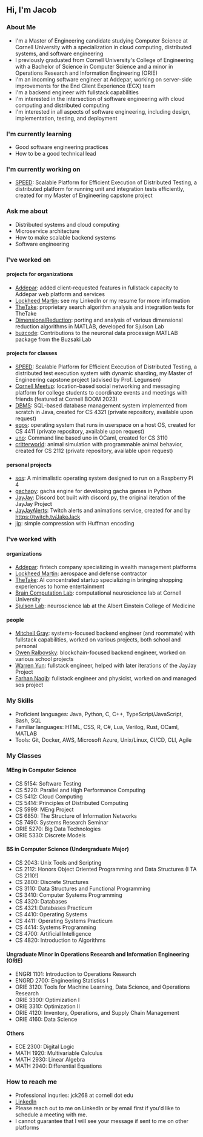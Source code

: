## Hi, I'm Jacob

### About Me
- I'm a Master of Engineering candidate studying Computer Science at Cornell University with a specialization in cloud computing, distributed systems, and software engineering
- I previously graduated from Cornell University's College of Engineering with a Bachelor of Science in Computer Science and a minor in Operations Research and Information Engineering (ORIE)
- I'm an incoming software engineer at Addepar, working on server-side improvements for the End Client Experience (ECX) team
- I'm a backend engineer with fullstack capabilities
- I'm interested in the intersection of software engineering with cloud computing and distributed computing 
- I'm interested in all aspects of software engineering, including design, implementation, testing, and deployment

### I'm currently learning
- Good software engineering practices
- How to be a good technical lead 

### I'm currently working on
- [SPEED](https://github.com/jakejack13/SPEED): Scalable Platform for Efficient Execution of Distributed Testing, a distributed platform for running unit and integration tests efficiently, created for my Master of Engineering capstone project

### Ask me about
- Distributed systems and cloud computing
- Microservice architecture
- How to make scalable backend systems
- Software engineering

### I've worked on
#### projects for organizations
- [Addepar](https://addepar.com/): added client-requested features in fullstack capacity to Addepar web platform and services
- [Lockheed Martin](https://www.lockheedmartin.com/): see my LinkedIn or my resume for more information
- [TheTake](https://thetake.ai/): proprietary search algorithm analysis and integration tests for TheTake
- [DimensionalReduction](https://github.com/jakejack13/DimensionalReduction): porting and analysis of various dimensional reduction algorithms in MATLAB, developed for Sjulson Lab
- [buzcode](https://github.com/buzsakilab/buzcode): Contributions to the neuronal data processign MATLAB package from the Buzsaki Lab
#### projects for classes
- [SPEED](https://github.com/jakejack13/SPEED): Scalable Platform for Efficient Execution of Distributed Testing, a distributed test execution system with dynamic sharding, my Master of Engineering capstone project (advised by Prof. Legunsen)
- [Cornell Meetup](https://github.com/MitchellGray100/CornellMeetUp): location-based social networking and messaging platform for college students to coordinate events and meetings with friends (featured at Cornell BOOM 2023)
- [DBMS](https://github.com/MitchellGray100/DBMS): SQL-based database management system implemented from scratch in Java, created for CS 4321 (private repository, available upon request)
- [egos](https://github.com/MitchellGray100/egos): operating system that runs in userspace on a host OS, created for CS 4411 (private repository, available upon request)
- [uno](https://github.com/jakejack13/uno): Command line based uno in OCaml, created for CS 3110
- [critterworld](https://github.com/MitchellGray100/Critter-World-README): animal simulation with programmable animal behavior, created for CS 2112 (private repository, available upon request)
#### personal projects
- [sos](https://github.com/jakejack13/sos): A minimalistic operating system designed to run on a Raspberry Pi 4
- [gachapy](https://github.com/jakejack13/gachapy): gacha engine for developing gacha games in Python
- [JayJay](https://github.com/jakejack13/JayJay-Bot): Discord bot built with discord<span>.<span>py, the original iteration of the JayJay Project
- [JayJayAlerts](https://github.com/jakejack13/JayJayAlerts): Twitch alerts and animations service, created for and by https://twitch.tv/JakeJack
- [jip](https://github.com/jakejack13/jip): simple compression with Huffman encoding
### I've worked with
#### organizations
- [Addepar](https://addepar.com/): fintech company specializing in wealth management platforms
- [Lockheed Martin](https://www.lockheedmartin.com/): aerospace and defense contractor
- [TheTake](https://thetake.ai/): AI concentrated startup specializing in bringing shopping experiences to home entertainment
- [Brain Computation Lab](https://braincomputation.org/): computational neuroscience lab at Cornell University
- [Sjulson Lab](https://sjulsonlab.org/): neuroscience lab at the Albert Einstein College of Medicine
#### people
- [Mitchell Gray](https://github.com/MitchellGray100): systems-focused backend engineer (and roommate) with fullstack capabilities, worked on various projects, both school and personal
- [Owen Ralbovsky](https://github.com/owenxr): blockchain-focused backend engineer, worked on various school projects
- [Warren Yun](https://github.com/NebuDev14): fullstack engineer, helped with later iterations of the JayJay Project
- [Farhan Naqib](https://github.com/farhannaqib): fullstack engineer and physicist, worked on and managed sos project

### My Skills
- Proficient languages: Java, Python, C, C++, TypeScript/JavaScript, Bash, SQL
- Familiar languages: HTML, CSS, R, C#, Lua, Verilog, Rust, OCaml, MATLAB
- Tools: Git, Docker, AWS, Microsoft Azure, Unix/Linux, CI/CD, CLI, Agile

### My Classes
#### MEng in Computer Science
- CS 5154: Software Testing
- CS 5220: Parallel and High Performance Computing
- CS 5412: Cloud Computing
- CS 5414: Principles of Distributed Computing
- CS 5999: MEng Project
- CS 6850: The Structure of Information Networks
- CS 7490: Systems Research Seminar
- ORIE 5270: Big Data Technologies
- ORIE 5330: Discrete Models
#### BS in Computer Science (Undergraduate Major)
- CS 2043: Unix Tools and Scripting
- CS 2112: Honors Object Oriented Programming and Data Structures (I TA CS 2110!)
- CS 2800: Discrete Structures
- CS 3110: Data Structures and Functional Programming
- CS 3410: Computer Systems Programming
- CS 4320: Databases
- CS 4321: Databases Practicum
- CS 4410: Operating Systems
- CS 4411: Operating Systems Practicum
- CS 4414: Systems Programming
- CS 4700: Artificial Intelligence
- CS 4820: Introduction to Algorithms
#### Ungraduate Minor in Operations Research and Information Engineering (ORIE)
- ENGRI 1101: Introduction to Operations Research
- ENGRD 2700: Engineering Statistics I
- ORIE 3120: Tools for Machine Learning, Data Science, and Operations Research
- ORIE 3300: Optimization I
- ORIE 3310: Optimization II
- ORIE 4120: Inventory, Operations, and Supply Chain Management
- ORIE 4160: Data Science
#### Others
- ECE 2300: Digital Logic
- MATH 1920: Multivariable Calculus
- MATH 2930: Linear Algebra
- MATH 2940: Differential Equations

### How to reach me
- Professional inquries: jck268 at cornell dot edu
- [LinkedIn](https://www.linkedin.com/in/jacobckerr/)
- Please reach out to me on LinkedIn or by email first if you'd like to schedule a meeting with me.
- I cannot guarantee that I will see your message if sent to me on other platforms
